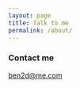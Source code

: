 ```yaml
---
layout: page
title: Talk to me
permalink: /about/
---
```


### 


### Contact me

[ben2d@me.com](mailto:ben2d@me.com)
